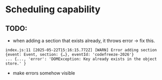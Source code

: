 # Scheduling capability


## TODO:

 - when adding a section that exists already, it throws error -> fix this.
```
index.js:11 [2025-05-22T15:16:15.772Z] [WARN] Error adding section 
{event: Event, section: {…}, eventId: 'codefreeze-2026'}
... {..., 'error': 'DOMException: Key already exists in the object store.' }

```
 
 - make errors somehow visible